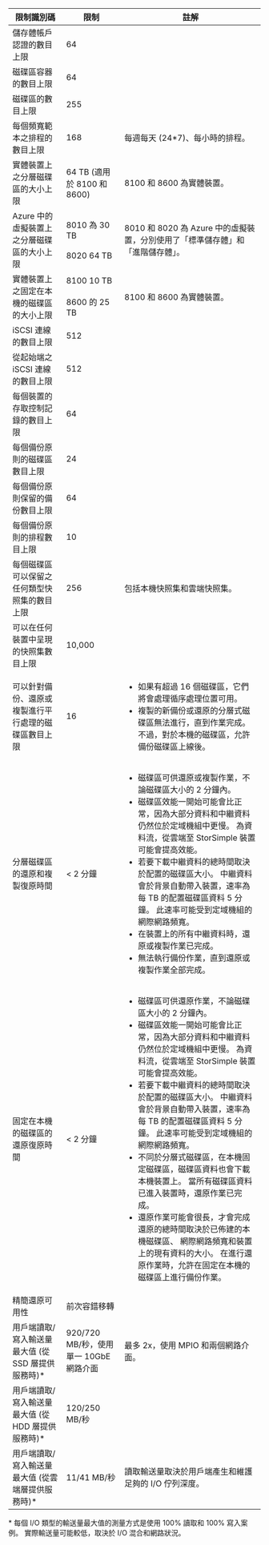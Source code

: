 <!--author=alkohli last changed: 12/15/15-->

| 限制識別碼 | 限制 | 註解 |
|----------------- | ------|--------- |
| 儲存體帳戶認證的數目上限 | 64 | |
| 磁碟區容器的數目上限 | 64 | |
| 磁碟區的數目上限 | 255 | |
| 每個頻寬範本之排程的數目上限 | 168 | 每週每天 (24*7)、每小時的排程。 |
| 實體裝置上之分層磁碟區的大小上限 | 64 TB (適用於 8100 和 8600) | 8100 和 8600 為實體裝置。 |
| Azure 中的虛擬裝置上之分層磁碟區的大小上限 | 8010 為 30 TB <br></br> 8020 64 TB | 8010 和 8020 為 Azure 中的虛擬裝置，分別使用了「標準儲存體」和「進階儲存體」。 |
| 實體裝置上之固定在本機的磁碟區的大小上限 | 8100 10 TB <br></br> 8600 的 25 TB | 8100 和 8600 為實體裝置。 |
| iSCSI 連線的數目上限 | 512 | |
| 從起始端之 iSCSI 連線的數目上限 | 512 | |
| 每個裝置的存取控制記錄的數目上限 | 64 | |
| 每個備份原則的磁碟區數目上限 | 24 | |
| 每個備份原則保留的備份數目上限 | 64 | |
| 每個備份原則的排程數目上限 | 10 | |
| 每個磁碟區可以保留之任何類型快照集的數目上限 | 256 | 包括本機快照集和雲端快照集。 |
| 可以在任何裝置中呈現的快照集數目上限 | 10,000 | |
| 可以針對備份、還原或複製進行平行處理的磁碟區數目上限 | 16 |<ul><li>如果有超過 16 個磁碟區，它們將會處理循序處理位置可用。</li><li>複製的新備份或還原的分層式磁碟區無法進行，直到作業完成。 不過，對於本機的磁碟區，允許備份磁碟區上線後。</li></ul>|
| 分層磁碟區的還原和複製復原時間 | < 2 分鐘 | <ul><li>磁碟區可供還原或複製作業，不論磁碟區大小的 2 分鐘內。</li><li>磁碟區效能一開始可能會比正常，因為大部分資料和中繼資料仍然位於定域機組中更慢。 為資料流，從雲端至 StorSimple 裝置可能會提高效能。</li><li>若要下載中繼資料的總時間取決於配置的磁碟區大小。 中繼資料會於背景自動帶入裝置，速率為每 TB 的配置磁碟區資料 5 分鐘。 此速率可能受到定域機組的網際網路頻寬。</li><li>在裝置上的所有中繼資料時，還原或複製作業已完成。</li><li>無法執行備份作業，直到還原或複製作業全部完成。|
| 固定在本機的磁碟區的還原復原時間 | < 2 分鐘 | <ul><li>磁碟區可供還原作業，不論磁碟區大小的 2 分鐘內。</li><li>磁碟區效能一開始可能會比正常，因為大部分資料和中繼資料仍然位於定域機組中更慢。 為資料流，從雲端至 StorSimple 裝置可能會提高效能。</li><li>若要下載中繼資料的總時間取決於配置的磁碟區大小。 中繼資料會於背景自動帶入裝置，速率為每 TB 的配置磁碟區資料 5 分鐘。 此速率可能受到定域機組的網際網路頻寬。</li><li>不同於分層式磁碟區，在本機固定磁碟區，磁碟區資料也會下載本機裝置上。 當所有磁碟區資料已進入裝置時，還原作業已完成。</li><li>還原作業可能會很長，才會完成還原的總時間取決於已佈建的本機磁碟區、 網際網路頻寬和裝置上的現有資料的大小。 在進行還原作業時，允許在固定在本機的磁碟區上進行備份作業。|
| 精簡還原可用性 | 前次容錯移轉 | |
| 用戶端讀取/寫入輸送量最大值 (從 SSD 層提供服務時)* | 920/720 MB/秒，使用單一 10GbE 網路介面 | 最多 2x，使用 MPIO 和兩個網路介面。 |
| 用戶端讀取/寫入輸送量最大值 (從 HDD 層提供服務時)* | 120/250 MB/秒 |
| 用戶端讀取/寫入輸送量最大值 (從雲端層提供服務時)* | 11/41 MB/秒 | 讀取輸送量取決於用戶端產生和維護足夠的 I/O 佇列深度。 |

&#42; 每個 I/O 類型的輸送量最大值的測量方式是使用 100% 讀取和 100% 寫入案例。 實際輸送量可能較低，取決於 I/O 混合和網路狀況。


